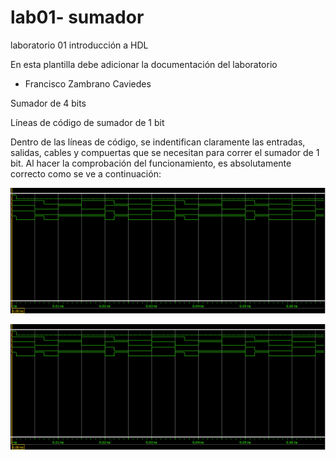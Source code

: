 # lab01- sumador 
laboratorio 01 introducción a HDL

En esta plantilla debe adicionar la documentación del laboratorio

* Francisco Zambrano Caviedes

Sumador de 4 bits

Líneas de código de sumador de 1 bit

Dentro de las líneas de código, se indentifican claramente las entradas, salidas, cables y compuertas que se necesitan para correr el sumador de 1 bit.
Al hacer la comprobación del funcionamiento, es absolutamente correcto como se ve a continuación:

![Sumador1Bit](https://github.com/unal-edigital1-lab/lab00-fzambranoc/blob/master/Figuras/Sumador1Bit.PNG)


![Sumador4Bits](https://github.com/unal-edigital1-lab/lab00-fzambranoc/blob/master/Figuras/Sumador1Bit.PNG)